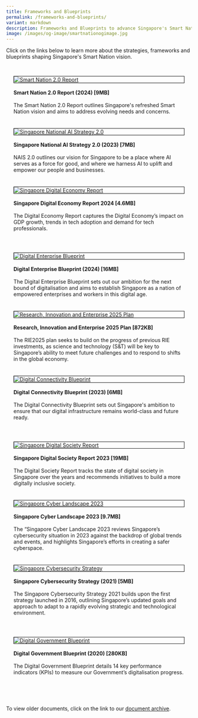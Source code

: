 ```yaml
---
title: Frameworks and Blueprints
permalink: /frameworks-and-blueprints/
variant: markdown
description: Frameworks and Blueprints to advance Singapore's Smart Nation vision.
image: /images/og-image/smartnationogimage.jpg
---
```

Click on the links below to learn more about the strategies, frameworks and blueprints shaping Singapore's Smart Nation vision.


<div class="row" style="padding: 20px 0px 0px 0px;">
	
<div class="col" style="padding: 10px 20px 10px 20px;"><div style="border:1px solid black;"><a href="https://go.gov.sg/sn2report"><img src="/images/abt-smart-nation/sn2_report.png" alt="Smart Nation 2.0 Report"></a></div><br><b>Smart Nation 2.0 Report (2024) [9MB]</b><br><br>The Smart Nation 2.0 Report outlines Singapore's refreshed Smart Nation vision and aims to address evolving needs and concerns.
	<br><br></div>
	
<div class="col" style="padding: 10px 20px 10px 20px;"><div style="border:1px solid black;"><a href="https://go.gov.sg/nais2023"><img src="/images/abt-smart-nation/nais2_cover.jpg" alt="Singapore National AI Strategy 2.0"></a></div><br><b>Singapore National AI Strategy 2.0 (2023) [7MB]</b><br><br>NAIS 2.0 outlines our vision for Singapore to be a place where AI serves as a force for good, and where we harness AI to uplift and empower our people and businesses. 
	<br><br></div>
	
<div class="col" style="padding: 10px 20px 10px 20px;"><div style="border:1px solid black;"><a href="https://go.gov.sg/digitaleconomyreport2024"><img src="/images/abt-smart-nation/sg_digital_economy_report_2024.jpg" alt="Singapore Digital Economy Report"></a></div><br><b>Singapore Digital Economy Report 2024 [4.6MB]</b><br><br>The Digital Economy Report captures the Digital Economy’s impact on GDP growth, trends in tech adoption and demand for tech professionals.<br><br></div>	
	

	
</div>

<div class="row" style="padding: 20px 0px 0px 0px;">
	
<div class="col" style="padding: 10px 20px 10px 20px;"><div style="border:1px solid black;"><a href="https://go.gov.sg/digitalenterpriseblueprint2024"><img src="/images/abt-smart-nation/digital_enterprise_blueprint.png" alt="Digital Enterprise Blueprint"></a></div><br><b>Digital Enterprise Blueprint (2024) [16MB]</b><br><br>The Digital Enterprise Blueprint sets out our ambition for the next bound of digitalisation and aims to establish Singapore as a nation of empowered enterprises and workers in this digital age.
	<br><br></div>		
	

<div class="col" style="padding: 10px 20px 10px 20px;"><div style="border:1px solid black;"><a href="https://go.gov.sg/rie-2025-handbook"><img src="/images/abt-smart-nation/rie2025.jpg" alt="Research, Innovation and Enterprise 2025 Plan"></a></div><br><b>Research, Innovation and Enterprise 2025 Plan [872KB]</b><br><br>The RIE2025 plan seeks to build on the progress of previous RIE investments, as science and technology (S&amp;T) will be key to Singapore’s ability to meet future challenges and to respond to shifts in the global economy.
	<br><br></div>			

<div class="col" style="padding: 10px 20px 10px 20px;"><div style="border:1px solid black;"><a href="https://go.gov.sg/digitalconnectivityblueprint2023"><img src="/images/abt-smart-nation/digital_connectivity_blueprint.png" alt="Digital Connectivity Blueprint"></a></div><br><b>Digital Connectivity Blueprint (2023) [6MB]</b><br><br>The Digital Connectivity Blueprint sets out Singapore's ambition to ensure that our digital infrastructure remains world-class and future ready.<br><br></div>			
	
</div>	

<div class="row" style="padding: 20px 0px 0px 0px;">
	
	
	
<div class="col" style="padding: 10px 20px 10px 20px;"><div style="border:1px solid black;"><a href="https://go.gov.sg/sndigitalsocietyreport2023"><img src="/images/abt-smart-nation/digital_society_report_2023.jpg" alt="Singapore Digital Society Report"></a></div><br><b>Singapore Digital Society Report 2023 [19MB]</b><br><br>The Digital Society Report tracks the state of digital society in Singapore over the years and recommends initiatives to build a more digitally inclusive society.<br><br></div>	
	
<div class="col" style="padding: 10px 20px 10px 20px;"><div style="border:1px solid black;"><a href="https://go.gov.sg/sgcyberlandscape2023"><img src="/images/abt-smart-nation/sg_cyber_landscape_2023.jpg" alt="Singapore Cyber Landscape 2023"></a></div><br><b>Singapore Cyber Landscape 2023 [9.7MB]</b><br><br>The “Singapore Cyber Landscape 2023 reviews Singapore’s cybersecurity situation in 2023 against the backdrop of global trends and events, and highlights Singapore’s efforts in creating a safer cyberspace.
	<br><br></div>	
	
<div class="col" style="padding: 10px 20px 10px 20px;"><div style="border:1px solid black;"><a href="https://go.gov.sg/sncybersecuritystrategy2021"><img src="/images/abt-smart-nation/sg_cybersecurity_strategy.jpg" alt="Singapore Cybersecurity Strategy"></a></div><br><b>Singapore Cybersecurity Strategy (2021) [5MB]</b><br><br>The Singapore Cybersecurity Strategy 2021 builds upon the first strategy launched in 2016, outlining Singapore’s updated goals and approach to adapt to a rapidly evolving strategic and technological environment.
	<br><br></div>	

</div>

<div class="row" style="padding: 20px 0px 0px 0px;">
	


<div class="col" style="padding: 10px 20px 10px 20px;"><div style="border:1px solid black;"><a href="https://go.gov.sg/digitalgovernmentblueprint2020"><img src="/images/abt-smart-nation/digital_government_blueprint.jpg" alt="Digital Government Blueprint"></a></div><br><b>Digital Government Blueprint (2020) [280KB]</b><br><br>The Digital Government Blueprint details 14 key performance indicators (KPIs) to measure our Government’s digitalisation progress.
	<br><br></div>
	
<div class="col" style="padding: 10px 20px 10px 20px;"></div>

<div class="col" style="padding: 10px 20px 10px 20px;"></div>
	
</div>

To view older documents, click on the link to our [document archive](/archive/documents/).